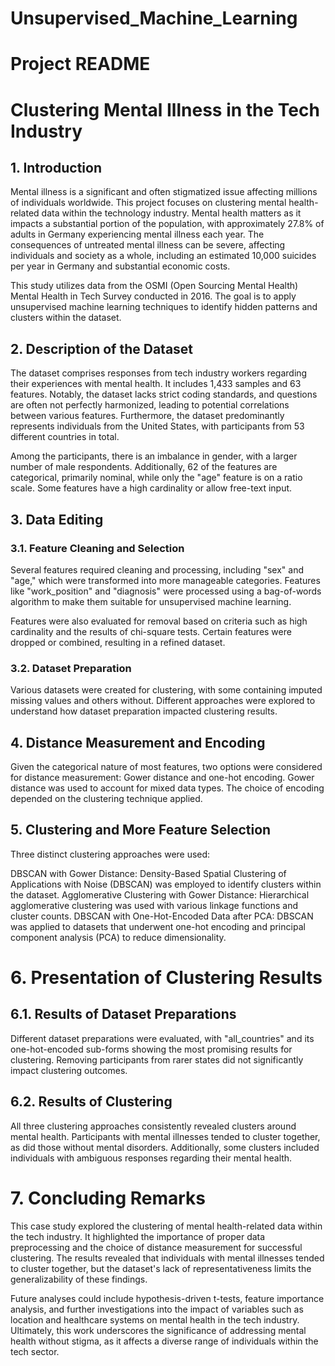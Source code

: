 
# Unsupervised_Machine_Learning

# Project README

# Clustering Mental Illness in the Tech Industry

## 1. Introduction

Mental illness is a significant and often stigmatized issue affecting millions of individuals worldwide. This project focuses on clustering mental health-related data within the technology industry. Mental health matters as it impacts a substantial portion of the population, with approximately 27.8% of adults in Germany experiencing mental illness each year. The consequences of untreated mental illness can be severe, affecting individuals and society as a whole, including an estimated 10,000 suicides per year in Germany and substantial economic costs.

This study utilizes data from the OSMI (Open Sourcing Mental Health) Mental Health in Tech Survey conducted in 2016. The goal is to apply unsupervised machine learning techniques to identify hidden patterns and clusters within the dataset.

## 2. Description of the Dataset

The dataset comprises responses from tech industry workers regarding their experiences with mental health. It includes 1,433 samples and 63 features. Notably, the dataset lacks strict coding standards, and questions are often not perfectly harmonized, leading to potential correlations between various features. Furthermore, the dataset predominantly represents individuals from the United States, with participants from 53 different countries in total.

Among the participants, there is an imbalance in gender, with a larger number of male respondents. Additionally, 62 of the features are categorical, primarily nominal, while only the "age" feature is on a ratio scale. Some features have a high cardinality or allow free-text input.

## 3. Data Editing
### 3.1. Feature Cleaning and Selection

Several features required cleaning and processing, including "sex" and "age," which were transformed into more manageable categories. Features like "work_position" and "diagnosis" were processed using a bag-of-words algorithm to make them suitable for unsupervised machine learning.

Features were also evaluated for removal based on criteria such as high cardinality and the results of chi-square tests. Certain features were dropped or combined, resulting in a refined dataset.

### 3.2. Dataset Preparation

Various datasets were created for clustering, with some containing imputed missing values and others without. Different approaches were explored to understand how dataset preparation impacted clustering results.

## 4. Distance Measurement and Encoding

Given the categorical nature of most features, two options were considered for distance measurement: Gower distance and one-hot encoding. Gower distance was used to account for mixed data types. The choice of encoding depended on the clustering technique applied.

## 5. Clustering and More Feature Selection

Three distinct clustering approaches were used:

DBSCAN with Gower Distance: Density-Based Spatial Clustering of Applications with Noise (DBSCAN) was employed to identify clusters within the dataset.
Agglomerative Clustering with Gower Distance: Hierarchical agglomerative clustering was used with various linkage functions and cluster counts.
DBSCAN with One-Hot-Encoded Data after PCA: DBSCAN was applied to datasets that underwent one-hot encoding and principal component analysis (PCA) to reduce dimensionality.

# 6. Presentation of Clustering Results
## 6.1. Results of Dataset Preparations
Different dataset preparations were evaluated, with "all_countries" and its one-hot-encoded sub-forms showing the most promising results for clustering. Removing participants from rarer states did not significantly impact clustering outcomes.

## 6.2. Results of Clustering
All three clustering approaches consistently revealed clusters around mental health. Participants with mental illnesses tended to cluster together, as did those without mental disorders. Additionally, some clusters included individuals with ambiguous responses regarding their mental health.

# 7. Concluding Remarks
This case study explored the clustering of mental health-related data within the tech industry. It highlighted the importance of proper data preprocessing and the choice of distance measurement for successful clustering. The results revealed that individuals with mental illnesses tended to cluster together, but the dataset's lack of representativeness limits the generalizability of these findings.

Future analyses could include hypothesis-driven t-tests, feature importance analysis, and further investigations into the impact of variables such as location and healthcare systems on mental health in the tech industry. Ultimately, this work underscores the significance of addressing mental health without stigma, as it affects a diverse range of individuals within the tech sector.
